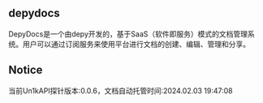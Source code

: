 ## depydocs

DepyDocs是一个由depy开发的，基于SaaS（软件即服务）模式的文档管理系统。用户可以通过订阅服务来使用平台进行文档的创建、编辑、管理和分享。

## Notice

当前Un1kAPI探针版本:0.0.6，文档自动托管时间:2024.02.03 19:47:08